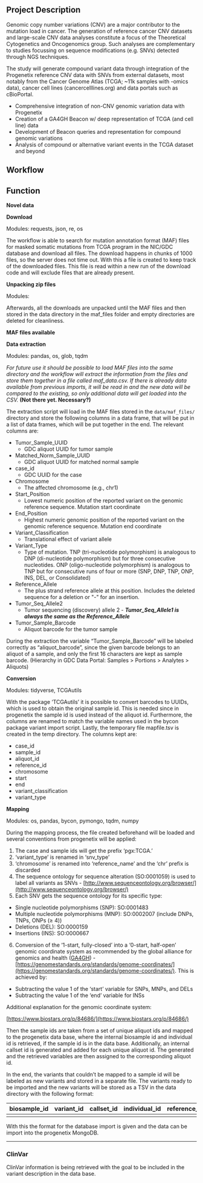 ## Project Description

Genomic copy number variations (CNV) are a major contributor to the mutation load in cancer. The generation of reference cancer CNV datasets and large-scale CNV data analyses constitute a focus of the Theoretical Cytogenetics and Oncogenomics group. Such analyses are complementary to studies focussing on sequence modifications (e.g. SNVs) detected through NGS techniques.

The study will generate compound variant data through integration of the Progenetix reference CNV data with SNVs from external datasets, most notably from the Cancer Genome Atlas (TCGA; ~11k samples with -omics data), cancer cell lines (cancercelllines.org) and data portals such as cBioPortal.

- Comprehensive integration of non-CNV genomic variation data with Progenetix
- Creation of a GA4GH Beacon w/ deep representation of TCGA (and cell line) data
- Development of Beacon queries and representation for compound genomic variations
- Analysis of compound or alternative variant events in the TCGA dataset and beyond

## Workflow

## Function

****Novel data****

****************Download****************

Modules: requests, json, re, os

The workflow is able to search for mutation annotation format (MAF) files for masked somatic mutations from TCGA program in the NIC/GDC database and download all files. The download happens in chunks of 1000 files, so the server does not time out. With this a file is created to keep track of the downloaded files. This file is read within a new run of the download code and will exclude files that are already present.

**********Unpacking zip files**********

Modules: 

Afterwards, all the downloads are unpacked until the MAF files and then stored in the data directory in the maf_files folder and empty directories are deleted for cleanliness.

**************************************MAF files available**************************************

******************************Data extraction******************************

Modules: pandas, os, glob, tqdm

*For future use it should be possible to load MAF files into the same directory and the workflow will extract the information from the files and store them together in a file called maf_data.csv. If there is already data available from previous imports, it will be read in and the new data will be compared to the existing, so only additional data will get loaded into the CSV.* ****(Not there yet. Necessary?)****

The extraction script will load in the MAF files stored in the `data/maf_files/` directory and store the following columns in a data frame, that will be put in a list of data frames, which will be put together in the end. The relevant columns are:

- Tumor_Sample_UUID
    - GDC aliquot UUID for tumor sample
- Matched_Norm_Sample_UUID
    - GDC aliquot UUID for matched normal sample
- case_id
    - GDC UUID for the case
- Chromosome
    - The affected chromosome (e.g., chr1)
- Start_Position
    - Lowest numeric position of the reported variant on the genomic reference sequence. Mutation start coordinate
- End_Position
    - Highest numeric genomic position of the reported variant on the genomic reference sequence. Mutation end coordinate
- Variant_Classification
    - Translational effect of variant allele
- Variant_Type
    - Type of mutation. TNP (tri-nucleotide polymorphism) is analogous to DNP (di-nucleotide polymorphism) but for three consecutive nucleotides. ONP (oligo-nucleotide polymorphism) is analogous to TNP but for consecutive runs of four or more (SNP, DNP, TNP, ONP, INS, DEL, or Consolidated)
- Reference_Allele
    - The plus strand reference allele at this position. Includes the deleted sequence for a deletion or "-" for an insertion.
- Tumor_Seq_Allele2
    - Tumor sequencing (discovery) allele 2 - ***Tumor_Seq_Allele1 is always the same as the Reference_Allele***
- Tumor_Sample_Barcode
    - Aliquot barcode for the tumor sample

During the extraction the variable “Tumor_Sample_Barcode” will be labeled correctly as “aliquot_barcode”, since the given barcode belongs to an aliquot of a sample, and only the first 16 characters are kept as sample barcode. (Hierarchy in GDC Data Portal: Samples > Portions > Analytes > Aliquots)

********************Conversion********************

Modules: tidyverse, TCGAutils

With the package ‘TCGAutils’ it is possible to convert barcodes to UUIDs, which is used to obtain the original sample id. This is needed since in progenetix the sample id is used instead of the aliquot id. Furthermore, the columns are renamed to match the variable names used in the bycon package variant import script. Lastly, the temporary file mapfile.tsv is created in the temp directory. The columns kept are:

- case_id
- sample_id
- aliquot_id
- reference_id
- chromosome
- start
- end
- variant_classification
- variant_type

**************Mapping**************

Modules: os, pandas, bycon, pymongo, tqdm, numpy

During the mapping process, the file created beforehand will be loaded and several conventions from progenetix will be applied:

1. The case and sample ids will get the prefix ‘pgx:TCGA.’
2. ‘variant_type’ is renamed in ‘snv_type’
3. ‘chromosome’ is renamed into ‘reference_name’ and the ‘chr’ prefix is discarded
4. The sequence ontology for sequence alteration (SO:0001059) is used to label all variants as SNVs - [http://www.sequenceontology.org/browser/](http://www.sequenceontology.org/browser/)
5. Each SNV gets the sequence ontology for its specific type:
- Single nucleotide polymorphisms (SNP): SO:0001483
- Multiple nucleotide polymorphisms (MNP): SO:0002007 (include DNPs, TNPs, ONPs (≥ 4))
- Deletions (DEL): SO:0000159
- Insertions (INS): SO:0000667
6. Conversion of the ‘1-start, fully-closed’ into a ‘0-start, half-open’ genomic coordinate system as recommended by the global alliance for genomics and health ([GA4GH](http://ga4gh.org)) - [https://genomestandards.org/standards/genome-coordinates/](https://genomestandards.org/standards/genome-coordinates/). This is achieved by:
- Subtracting the value 1 of the ‘start’ variable for SNPs, MNPs, and DELs
- Subtracting the value 1 of the ‘end’ variable for INSs

Additional explanation for the genomic coordinate system:

[https://www.biostars.org/p/84686/](https://www.biostars.org/p/84686/)

Then the sample ids are taken from a set of unique aliquot ids and mapped to the progenetix data base, where the internal biosample id and individual id is retrieved, if the sample id is in the data base. Additionally, an internal callset id is generated and added for each unique aliquot id. The generated and the retrieved variables are then assigned to the corresponding aliquot id.

In the end, the variants that couldn’t be mapped to a sample id will be labeled as new variants and stored in a separate file. The variants ready to be imported and the new variants will be stored as a TSV in the data directory with the following format:

| biosample_id | variant_id | callset_id | individual_id | reference_name | start | end | reference_bases | alternate_bases | variant_classification | variant_state_id | specific_so | aliquot_id | reference_id | case_id | sample_id | variant_types |
| --- | --- | --- | --- | --- | --- | --- | --- | --- | --- | --- | --- | --- | --- | --- | --- | --- |
|  |  |  |  |  |  |  |  |  |  |  |  |  |  |  |  |  |

With this the format for the database import is given and the data can be import into the progenetix MongoDB.

---

### ClinVar

ClinVar information is being retrieved with the goal to be included in the variant description in the data base.

